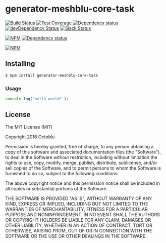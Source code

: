 # generator-meshblu-core-task

[![Build Status](https://travis-ci.org/octoblu/meshblu-core-task-check-whitelist-message-sent.svg?branch=master)](https://travis-ci.org/octoblu/meshblu-core-task-check-whitelist-message-sent)
[![Test Coverage](https://codecov.io/gh/octoblu/meshblu-core-task-check-whitelist-message-sent/branch/master/graph/badge.svg)](https://codecov.io/gh/octoblu/meshblu-core-task-check-whitelist-message-sent)
[![Dependency status](http://img.shields.io/david/octoblu/meshblu-core-task-check-whitelist-message-sent.svg?style=flat)](https://david-dm.org/octoblu/meshblu-core-task-check-whitelist-message-sent)
[![devDependency Status](http://img.shields.io/david/dev/octoblu/meshblu-core-task-check-whitelist-message-sent.svg?style=flat)](https://david-dm.org/octoblu/meshblu-core-task-check-whitelist-message-sent#info=devDependencies)
[![Slack Status](http://community-slack.octoblu.com/badge.svg)](http://community-slack.octoblu.com)

[![NPM](https://nodei.co/npm/meshblu-core-task-check-whitelist-message-sent.svg?style=flat)](https://npmjs.org/package/meshblu-core-task-check-whitelist-message-sent)
[![Dependency status](http://img.shields.io/david/octoblu/generator-meshblu-core-task.svg?style=flat)](https://david-dm.org/octoblu/generator-meshblu-core-task)

[![NPM](https://nodei.co/npm/generator-meshblu-core-task.svg?style=flat)](https://npmjs.org/package/generator-meshblu-core-task)

## Installing

```bash
$ npm install generator-meshblu-core-task
```

### Usage

```javascript
console.log('hello world!');
```

## License

The MIT License (MIT)

Copyright 2016 Octoblu

Permission is hereby granted, free of charge, to any person obtaining a copy
of this software and associated documentation files (the "Software"), to deal
in the Software without restriction, including without limitation the rights
to use, copy, modify, merge, publish, distribute, sublicense, and/or sell
copies of the Software, and to permit persons to whom the Software is
furnished to do so, subject to the following conditions:

The above copyright notice and this permission notice shall be included in all
copies or substantial portions of the Software.

THE SOFTWARE IS PROVIDED "AS IS", WITHOUT WARRANTY OF ANY KIND, EXPRESS OR
IMPLIED, INCLUDING BUT NOT LIMITED TO THE WARRANTIES OF MERCHANTABILITY,
FITNESS FOR A PARTICULAR PURPOSE AND NONINFRINGEMENT. IN NO EVENT SHALL THE
AUTHORS OR COPYRIGHT HOLDERS BE LIABLE FOR ANY CLAIM, DAMAGES OR OTHER
LIABILITY, WHETHER IN AN ACTION OF CONTRACT, TORT OR OTHERWISE, ARISING FROM,
OUT OF OR IN CONNECTION WITH THE SOFTWARE OR THE USE OR OTHER DEALINGS IN THE
SOFTWARE.
